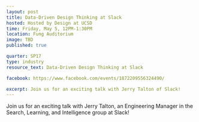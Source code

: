```yaml
---
layout: post
title: Data-Driven Design Thinking at Slack
hosted: Hosted by Design at UCSD
time: Friday, May 5, 12PM-1:30PM
location: Fung Auditorium
image: TBD
published: true

quarter: SP17
type: industry
resource_text: Data-Driven Design Thinking at Slack

facebook: https://www.facebook.com/events/1872209556324490/

excerpt: Join us for an exciting talk with Jerry Talton of Slack!
---
```

Join us for an exciting talk with Jerry Talton, an Engineering Manager in the Search, Learning, and Intelligence group at Slack!

